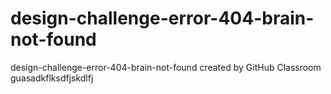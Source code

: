 # design-challenge-error-404-brain-not-found
design-challenge-error-404-brain-not-found created by GitHub Classroom
guasadkflksdfjskdlfj
